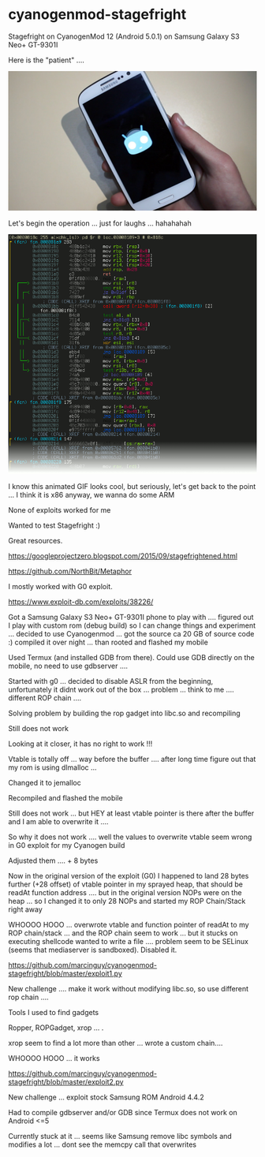 # cyanogenmod-stagefright
Stagefright on CyanogenMod 12 (Android 5.0.1) on Samsung Galaxy S3 Neo+ GT-9301I

Here is the "patient" ....

![SamsungS3Neo](/image.png)


Let's begin the operation ... just for laughs ... hahahahah

![debug](/debug.gif)




I know this animated GIF looks cool, but seriously, let's get back to the point ... I think it is x86 anyway, we wanna do some ARM

None of exploits worked for me

Wanted to test Stagefright :)

Great resources.

https://googleprojectzero.blogspot.com/2015/09/stagefrightened.html

https://github.com/NorthBit/Metaphor

I mostly worked with G0 exploit.

https://www.exploit-db.com/exploits/38226/

Got a Samsung Galaxy S3  Neo+ GT-9301I phone to play with .... figured out I play with custom rom (debug build) so I can change things and experiment ... decided to use Cyanogenmod ... got the source ca 20 GB of source code :) compiled it over night ... than rooted and flashed my mobile 

Used Termux (and installed GDB from there). Could use GDB directly on the mobile, no need to use gdbserver .... 

Started with g0 ... decided to disable ASLR from the beginning, unfortunately it didnt work out of the box ... problem ... think to me .... different ROP chain .... 

Solving problem by building the rop gadget into libc.so and recompiling

Still does not work

Looking at it closer, it has no right to work !!!



Vtable is totally off ... way before the buffer .... after long time figure out that my rom is using dlmalloc ... 

Changed it to jemalloc

Recompiled and flashed the mobile


Still does not work ... but HEY at least vtable pointer is there after the buffer and I am able to overwrite it ....

So why it does not work .... well the values to overwrite vtable seem wrong in G0 exploit for my Cyanogen build

Adjusted them .... + 8 bytes 

Now in the original version of the exploit (G0) I happened to land 28 bytes further (+28 offset) of vtable pointer in my sprayed heap, that should be readAt function address .... but in the original version NOPs were on the heap ... so I changed it to only 28 NOPs and started my ROP Chain/Stack right away



WHOOOO HOOO ... overwrote vtable and function pointer of readAt to my ROP chain/stack ... and the ROP chain seem to work ... but it stucks on executing shellcode wanted to write a file .... problem seem to be SELinux (seems that mediaserver is sandboxed). Disabled it.

https://github.com/marcinguy/cyanogenmod-stagefright/blob/master/exploit1.py


New challenge .... make it work without modifying libc.so, so use different rop chain .... 


Tools I used to find gadgets 

Ropper, ROPGadget, xrop ... .

xrop seem to find a lot more than other ... wrote a custom chain....


WHOOOO HOOO ... it works 

https://github.com/marcinguy/cyanogenmod-stagefright/blob/master/exploit2.py


New challenge ... exploit stock Samsung ROM Android 4.4.2 

Had to compile gdbserver and/or GDB since Termux does not work on Android <=5

Currently stuck at it ... seems like Samsung remove libc symbols and modifies a lot ... dont see the memcpy call that overwrites 




